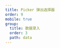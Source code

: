 ```yaml
---
title: Picker 弹出选择器
order: 9
mobile: true
group:
  title: 数据录入
  order: 3
  path: data
---
```


<code src="../demo/Picker.tsx"></code>
<API src="../src/Picker.tsx"></API>
